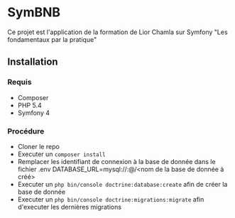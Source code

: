 # SymBNB
Ce projet est l'application de la formation de Lior Chamla sur Symfony "Les fondamentaux par la pratique"

## Installation
  ### Requis
  - Composer
  - PHP 5.4
  - Symfony 4

  ### Procédure
  - Cloner le repo
  - Executer un `composer install`
  - Remplacer les identifiant de connexion à la base de donnée dans le fichier .env DATABASE_URL=mysql://<identifiant>:<mot de passe>@<host>/<nom de la base de donnée à créé>
  - Executer un `php bin/console doctrine:database:create` afin de créer la base de donnée
  - Executer un `php bin/console doctrine:migrations:migrate` afin d'executer les dernières migrations